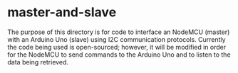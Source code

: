 # master-and-slave  
The purpose of this directory is for code to interface an NodeMCU (master) with an Arduino Uno (slave) using I2C communication protocols. Currently the code being used is open-sourced; however, it will be modified in order for the NodeMCU to send commands to the Arduino Uno and to listen to the data being retrieved.  


